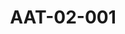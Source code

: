 ---
pid: AAT-02-001
title: AAT-02-001
language: en
collection: Abdel Rahman Ali Taha
original_label: 
rights: Fadwa Ali Taha
location_of_original: 'Fadwa Ali Taha '
photographer_or_studio: 
scanned_from: jpeg
_date: 
location: 
description: Abdel Rahman Ali Taha, the Minister of Education, and a group of ministers
additional_notes: 'From the right: Babikir Bedir, Minister of Health, Abdel Rahman
  Ali Taha, Minister of Education, Abdullah Khalil, Minister of Agriculture, Abdel
  Karim Muhammad deputy chair of the legislative council, and Muhammad Salih Shingeiti'
permission_display: 'yes'
on_server: 'no'
on_website: 'no'
permalink: "/archive/en/aat-02-001.html"
layout: photo-page
---